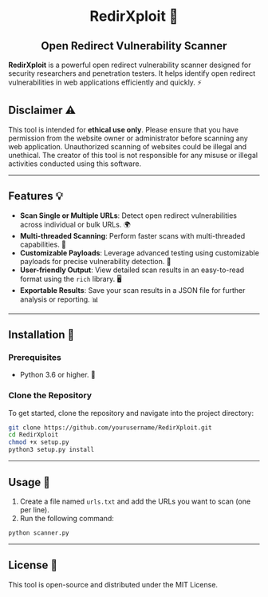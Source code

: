 <div align="center">

# **__RedirXploit__** 🚨  
## **__Open Redirect Vulnerability Scanner__**
</div>

**RedirXploit** is a powerful open redirect vulnerability scanner designed for security researchers and penetration testers. It helps identify open redirect vulnerabilities in web applications efficiently and quickly. ⚡

</div>



## **Disclaimer** ⚠️

This tool is intended for **ethical use only**. Please ensure that you have permission from the website owner or administrator before scanning any web application. Unauthorized scanning of websites could be illegal and unethical. The creator of this tool is not responsible for any misuse or illegal activities conducted using this software.

---

## **Features** 💡

- **Scan Single or Multiple URLs**: Detect open redirect vulnerabilities across individual or bulk URLs. 🌍
- **Multi-threaded Scanning**: Perform faster scans with multi-threaded capabilities. 🚀
- **Customizable Payloads**: Leverage advanced testing using customizable payloads for precise vulnerability detection. 🔐
- **User-friendly Output**: View detailed scan results in an easy-to-read format using the `rich` library. 🖥️
- **Exportable Results**: Save your scan results in a JSON file for further analysis or reporting. 📊

---

## **Installation** 🔧

### Prerequisites

- Python 3.6 or higher. 🐍

### Clone the Repository

To get started, clone the repository and navigate into the project directory:

```bash
git clone https://github.com/yourusername/RedirXploit.git
cd RedirXploit
chmod +x setup.py
python3 setup.py install 
```

---

## **Usage** 📝

1. Create a file named `urls.txt` and add the URLs you want to scan (one per line).
2. Run the following command:

```bash
python scanner.py
```

---

## **License** 📄

This tool is open-source and distributed under the MIT License.
